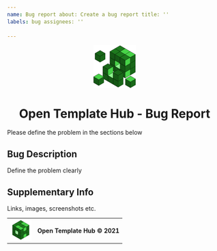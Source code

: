 ```yaml
---
name: Bug report about: Create a bug report title: ''
labels: bug assignees: ''

---
```


<p align="center">
   <a href="https://opentemplatehub.com">
    <img src="https://raw.githubusercontent.com/open-template-hub/open-template-hub.github.io/master/assets/logo/brand-logo-broken.png" alt="Logo" width=100>
  </a>
</p>

<h1 align="center">
Open Template Hub - Bug Report
</h1>

Please define the problem in the sections below

## Bug Description

Define the problem clearly










## Supplementary Info

Links, images, screenshots etc.












<table>
  <tr>
    <td align="center">
      <a href="https://opentemplatehub.com">
        <img src="https://raw.githubusercontent.com/open-template-hub/open-template-hub.github.io/master/assets/logo/brand-logo.png" width="50px" alt="oth"/>
      </a>
    </td>
    <td vlign="center">
      <b>Open Template Hub © 2021</b>
    </td>
  </tr>
</table>
